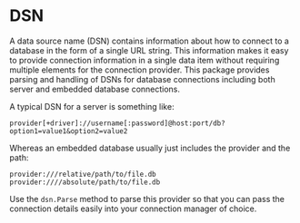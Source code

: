 # DSN

A data source name (DSN) contains information about how to connect to a database in the form of a single URL string. This information makes it easy to provide connection information in a single data item without requiring multiple elements for the connection provider. This package provides parsing and handling of DSNs for database connections including both server and embedded database connections.

A typical DSN for a server is something like:

```
provider[+driver]://username[:password]@host:port/db?option1=value1&option2=value2
```

Whereas an embedded database usually just includes the provider and the path:

```
provider:///relative/path/to/file.db
provider:////absolute/path/to/file.db
```

Use the `dsn.Parse` method to parse this provider so that you can pass the connection details easily into your connection manager of choice.